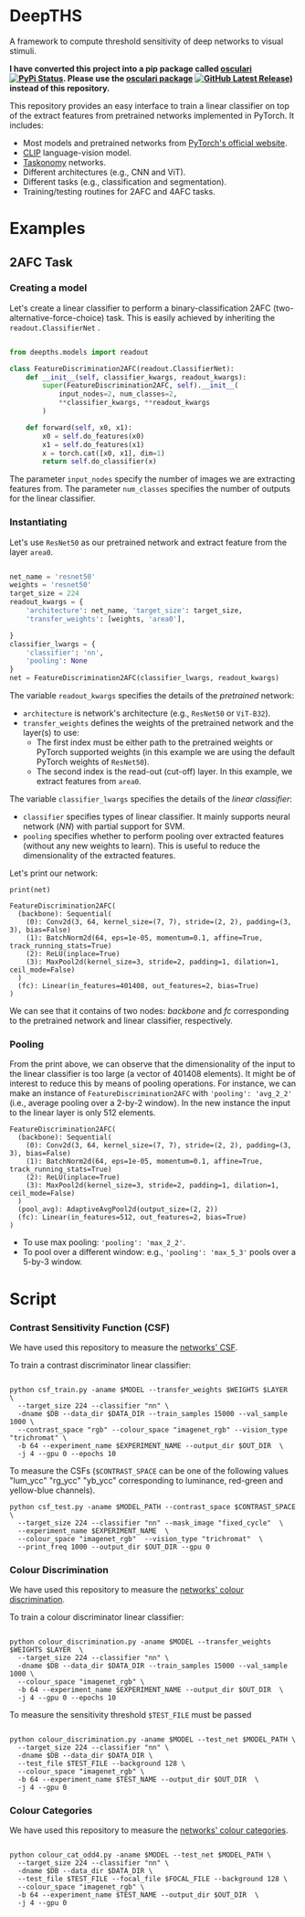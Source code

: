 # DeepTHS

A framework to compute threshold sensitivity of deep networks to visual stimuli.

**I have converted this project into a pip package
called [osculari](https://pypi.org/project/osculari/) [![PyPi Status](https://img.shields.io/pypi/v/osculari.svg)](https://pypi.org/project/osculari/). Please use the [osculari package](https://github.com/ArashAkbarinia/osculari) 
[![GitHub Latest Release)](https://img.shields.io/github/v/release/ArashAkbarinia/osculari?logo=github)](https://github.com/ArashAkbarinia/osculari) instead of
this repository.**

This repository provides an easy interface to train a linear classifier on top of the extract
features
from pretrained networks implemented in PyTorch. It includes:

- Most models and pretrained networks
  from [PyTorch's official website](https://pytorch.org/vision/stable/models.html).
- [CLIP](https://github.com/openai/CLIP) language-vision model.
- [Taskonomy](http://taskonomy.stanford.edu/) networks.
- Different architectures (e.g., CNN and ViT).
- Different tasks (e.g., classification and segmentation).
- Training/testing routines for 2AFC and 4AFC tasks.

# Examples

## 2AFC Task

### Creating a model

Let's create a linear classifier to perform a binary-classification 2AFC
(two-alternative-force-choice) task. This is easily achieved by inheriting the
```readout.ClassifierNet``` .

``` python

from deepths.models import readout

class FeatureDiscrimination2AFC(readout.ClassifierNet):
    def __init__(self, classifier_kwargs, readout_kwargs):
        super(FeatureDiscrimination2AFC, self).__init__(
            input_nodes=2, num_classes=2, 
            **classifier_kwargs, **readout_kwargs
        )

    def forward(self, x0, x1):
        x0 = self.do_features(x0)
        x1 = self.do_features(x1)
        x = torch.cat([x0, x1], dim=1)
        return self.do_classifier(x)

```

The parameter ```input_nodes``` specify the number of images we are extracting
features from. The parameter ```num_classes``` specifies the number of outputs
for the linear classifier.

### Instantiating

Let's use ```ResNet50``` as our pretrained network and extract feature from
the layer ```area0```.

```python

net_name = 'resnet50'
weights = 'resnet50'
target_size = 224
readout_kwargs = {
    'architecture': net_name, 'target_size': target_size,
    'transfer_weights': [weights, 'area0'],

}
classifier_lwargs = {
    'classifier': 'nn',
    'pooling': None
}
net = FeatureDiscrimination2AFC(classifier_lwargs, readout_kwargs)

```

The variable ```readout_kwargs``` specifies the details of the *pretrained* network:

- ```architecture``` is network's architecture (e.g., ```ResNet50``` or ```ViT-B32```).
- ```transfer_weights``` defines the weights of the pretrained network and the layer(s) to use:
    * The first index must be either path to the pretrained weights or PyTorch supported weights (in
      this example we are using the default PyTorch weights of ```ResNet50```).
    * The second index is the read-out (cut-off) layer. In this example, we extract features
      from ```area0```.

The variable ```classifier_lwargs``` specifies the details of the *linear classifier*:

- ```classifier``` specifies types of linear classifier. It mainly supports neural network (*NN*)
  with partial support for SVM.
- ```pooling``` specifies whether to perform pooling over extracted features (without any new
  weights to learn). This is useful to reduce the dimensionality of the extracted features.

Let's print our network:

```
print(net)

FeatureDiscrimination2AFC(
  (backbone): Sequential(
    (0): Conv2d(3, 64, kernel_size=(7, 7), stride=(2, 2), padding=(3, 3), bias=False)
    (1): BatchNorm2d(64, eps=1e-05, momentum=0.1, affine=True, track_running_stats=True)
    (2): ReLU(inplace=True)
    (3): MaxPool2d(kernel_size=3, stride=2, padding=1, dilation=1, ceil_mode=False)
  )
  (fc): Linear(in_features=401408, out_features=2, bias=True)
)
```

We can see that it contains of two nodes: *backbone* and *fc* corresponding to the
pretrained network and linear classifier, respectively.

### Pooling

From the print above, we can observe that the dimensionality of the input to the
linear classifier is too large (a vector of 401408 elements). It might be of interest
to reduce this by means of pooling operations. For instance, we can make an instance
of ```FeatureDiscrimination2AFC``` with ```'pooling': 'avg_2_2'``` (i.e., average pooling over a
2-by-2 window).
In the new instance the input to the linear layer is only 512 elements.

```
FeatureDiscrimination2AFC(
  (backbone): Sequential(
    (0): Conv2d(3, 64, kernel_size=(7, 7), stride=(2, 2), padding=(3, 3), bias=False)
    (1): BatchNorm2d(64, eps=1e-05, momentum=0.1, affine=True, track_running_stats=True)
    (2): ReLU(inplace=True)
    (3): MaxPool2d(kernel_size=3, stride=2, padding=1, dilation=1, ceil_mode=False)
  )
  (pool_avg): AdaptiveAvgPool2d(output_size=(2, 2))
  (fc): Linear(in_features=512, out_features=2, bias=True)
)
```

- To use max pooling: ```'pooling': 'max_2_2'```.
- To pool over a different window: e.g., ```'pooling': 'max_5_3'``` pools over a 5-by-3 window.

# Script

### Contrast Sensitivity Function (CSF)

We have used this repository to measure
the [networks' CSF](https://arashakbarinia.github.io/projects/deepcsf/).

To train a contrast discriminator linear classifier:

```shell

python csf_train.py -aname $MODEL --transfer_weights $WEIGHTS $LAYER  \
  --target_size 224 --classifier "nn" \ 
  -dname $DB --data_dir $DATA_DIR --train_samples 15000 --val_sample 1000 \
  --contrast_space "rgb" --colour_space "imagenet_rgb" --vision_type "trichromat" \ 
  -b 64 --experiment_name $EXPERIMENT_NAME --output_dir $OUT_DIR  \
  -j 4 --gpu 0 --epochs 10 

```

To measure the CSFs (```$CONTRAST_SPACE``` can be one of the following values
"lum_ycc" "rg_ycc" "yb_ycc" corresponding to luminance, red-green and yellow-blue channels).

```shell
python csf_test.py -aname $MODEL_PATH --contrast_space $CONTRAST_SPACE  \
  --target_size 224 --classifier "nn" --mask_image "fixed_cycle"  \
  --experiment_name $EXPERIMENT_NAME  \
  --colour_space "imagenet_rgb"  --vision_type "trichromat"  \
  --print_freq 1000 --output_dir $OUT_DIR --gpu 0
```

### Colour Discrimination

We have used this repository to measure
the [networks' colour discrimination](https://arashakbarinia.github.io/projects/deepucs/).

To train a colour discriminator linear classifier:

```shell

python colour_discrimination.py -aname $MODEL --transfer_weights $WEIGHTS $LAYER  \
  --target_size 224 --classifier "nn" \ 
  -dname $DB --data_dir $DATA_DIR --train_samples 15000 --val_sample 1000 \
  --colour_space "imagenet_rgb" \ 
  -b 64 --experiment_name $EXPERIMENT_NAME --output_dir $OUT_DIR  \
  -j 4 --gpu 0 --epochs 10
```

To measure the sensitivity threshold ```$TEST_FILE``` must be passed

```shell

python colour_discrimination.py -aname $MODEL --test_net $MODEL_PATH \
  --target_size 224 --classifier "nn" \ 
  -dname $DB --data_dir $DATA_DIR \
  --test_file $TEST_FILE --background 128 \
  --colour_space "imagenet_rgb" \ 
  -b 64 --experiment_name $TEST_NAME --output_dir $OUT_DIR  \
  -j 4 --gpu 0 
```


### Colour Categories

We have used this repository to measure
the [networks' colour categories](https://arashakbarinia.github.io/projects/colourcats/).


```shell

python colour_cat_odd4.py -aname $MODEL --test_net $MODEL_PATH \
  --target_size 224 --classifier "nn" \ 
  -dname $DB --data_dir $DATA_DIR \
  --test_file $TEST_FILE --focal_file $FOCAL_FILE --background 128 \
  --colour_space "imagenet_rgb" \ 
  -b 64 --experiment_name $TEST_NAME --output_dir $OUT_DIR  \
  -j 4 --gpu 0
```
